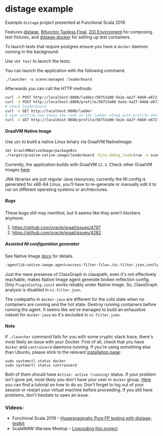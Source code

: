 # distage example

Example `distage` project presented at Functional Scala 2019

Features [distage](https://izumi.7mind.io/distage/),
[Bifunctor Tagless Final](https://izumi.7mind.io/bio/),
[ZIO Environment](https://zio.dev) for composing test fixtures,
and [distage-docker](https://izumi.7mind.io/distage/distage-framework-docker) for setting up test containers.

To launch tests that require postgres ensure you have a `docker` daemon running in the background.

Use `sbt test` to launch the tests.

You can launch the application with the following command.

```
./launcher -u scene:managed :leaderboard
```

Afterwards you can call the HTTP methods:

```bash
curl -X POST http://localhost:8080/ladder/50753a00-5e2e-4a2f-94b0-e6721b0a3cc4/100
curl -X POST http://localhost:8080/profile/50753a00-5e2e-4a2f-94b0-e6721b0a3cc4 -d '{"name": "Kai", "description": "S C A L A"}'
# check leaderboard
curl -X GET http://localhost:8080/ladder
# user profile now shows the rank in the ladder along with profile data
curl -X GET http://localhost:8080/profile/50753a00-5e2e-4a2f-94b0-e6721b0a3cc4
```

#### GraalVM Native Image

Use `sbt` to build a native Linux binary via GraalVM NativeImage:

```bash
sbt GraalVMNativeImage/packageBin
./target/graalvm-native-image/leaderboard -Djna.debug_load=true -u scene:managed -u repo:dummy :leaderboard
```

Currently, the application builds with GraalVM `22.3`. Check other GraalVM images [here](https://github.com/graalvm/container/pkgs/container/graalvm-ce)

JNA libraries are just regular Java resources, currently the NI config is generated for x86-64 Linux,
you'll have to re-generate or manually edit it to run on different operating systems or architectures.

##### Bugs

These bugs still may manifest, but it seems like they aren't blockers anymore:

1. https://github.com/oracle/graal/issues/4797
2. https://github.com/oracle/graal/issues/4282

##### Assisted NI configuration generator

See Native Image [docs](https://www.graalvm.org/22.1/reference-manual/native-image/Agent/#assisted-configuration-of-native-image-builds) for details.

```bash
-agentlib:native-image-agent=access-filter-file=./ni-filter.json,config-output-dir=./src/main/resources/META-INF/native-image/auto
```

Just the mere presense of ClassGraph in classpath, even it's not effectively reachable, makes Native Image agent generate broken reflection config.
Only `PluginConfig.const` works reliably under Native Image. So, ClassGraph analysis is disabled in `ni-filter.json`.

The codepaths in `docker-java` are different for the cold state when no containers are running and the hot state. 
Destroy running containers before running the agent. It seems like we've managed to build an exhaustive ruleset for `docker-java` so it's excluded in `ni-filter.json`.

#### Note

If `./launcher` command fails for you with some cryptic stack trace, there's most likely an issue with your Docker. First of all, check that you have `docker` and `contrainerd` daemons running. If you're using something else than Ubuntu, please stick to the relevant [installation page](https://docs.docker.com/engine/install/):
```
sudo systemctl status docker
sudo systemctl status contrainerd
```
Both of them should have `Active: active (running)` status. If your problem isn't gone yet, most likely you don't have your user in `docker` group. [Here](https://docs.docker.com/engine/install/) you can find a tutorial on how to do so. Don't forget to log out of your session or restart your virtual machine before proceeding. If you still have problems, don't hesitate to open an issue.

### Videos:

* Functional Scala 2019 – [Hyperpragmatic Pure FP testing with distage-testkit](https://www.youtube.com/watch?v=CzpvjkUukAs)
* ScalaWAW Warsaw Meetup – [Livecoding this project](https://www.youtube.com/watch?v=C0srg5T0E4o&t=4971)
